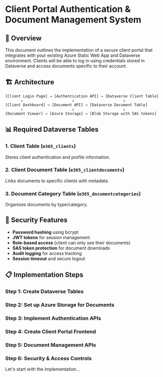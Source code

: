# Client Portal Authentication & Document Management System

## 🎯 Overview

This document outlines the implementation of a secure client portal that integrates with your existing Azure Static Web App and Dataverse environment. Clients will be able to log in using credentials stored in Dataverse and access documents specific to their account.

## 🏗️ Architecture

```
[Client Login Page] → [Authentication API] → [Dataverse Client Table]
       ↓                      ↓                      ↓
[Client Dashboard] → [Document API] → [Dataverse Document Table]
       ↓                      ↓                      ↓
[Document Viewer] → [Azure Storage] → [Blob Storage with SAS tokens]
```

## 📊 Required Dataverse Tables

### 1. Client Table (`e365_clients`)
Stores client authentication and profile information.

### 2. Client Document Table (`e365_clientdocuments`) 
Links documents to specific clients with metadata.

### 3. Document Category Table (`e365_documentcategories`)
Organizes documents by type/category.

## 🔐 Security Features

- **Password hashing** using bcrypt
- **JWT tokens** for session management  
- **Role-based access** (client can only see their documents)
- **SAS token protection** for document downloads
- **Audit logging** for access tracking
- **Session timeout** and secure logout

## 📋 Implementation Steps

### Step 1: Create Dataverse Tables
### Step 2: Set up Azure Storage for Documents
### Step 3: Implement Authentication APIs
### Step 4: Create Client Portal Frontend
### Step 5: Document Management APIs
### Step 6: Security & Access Controls

Let's start with the implementation...

